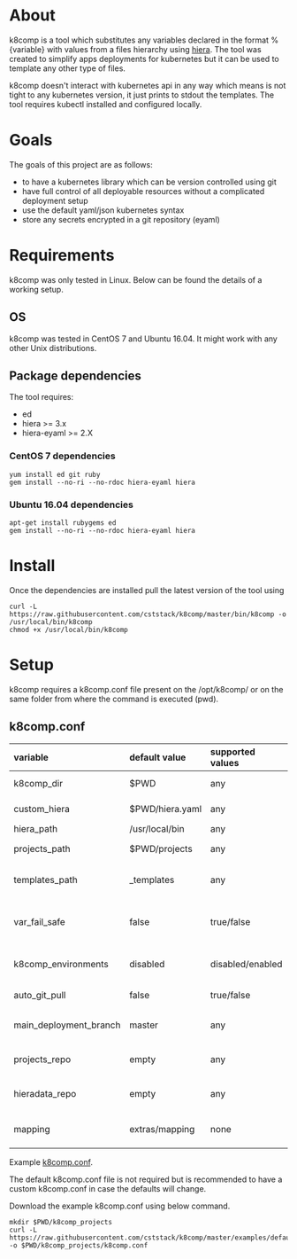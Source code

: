 # [](#about)About

k8comp is a tool which substitutes any variables declared in the format %{variable} with values from a files hierarchy using [hiera](https://rubygems.org/gems/hiera/versions/3.2.0).
The tool was created to simplify apps deployments for kubernetes but it can be used to template any other type of files.

k8comp doesn't interact with kubernetes api in any way which means is not tight to any kubernetes version, it just prints to stdout the templates.
The tool requires kubectl installed and configured locally.

# [](#goals)Goals

The goals of this project are as follows:

- to have a kubernetes library which can be version controlled using git
- have full control of all deployable resources without a complicated deployment setup
- use the default yaml/json kubernetes syntax
- store any secrets encrypted in a git repository (eyaml)

# [](#requirements)Requirements

k8comp was only tested in Linux. Below can be found the details of a working setup.

## [](#os)OS

k8comp was tested in CentOS 7 and Ubuntu 16.04. It might work with any other Unix distributions.

## [](#dependencies)Package dependencies

The tool requires:
- ed
- hiera >= 3.x
- hiera-eyaml >= 2.X

### [](#centos)CentOS 7 dependencies
```
yum install ed git ruby
gem install --no-ri --no-rdoc hiera-eyaml hiera
```
### [](#ubuntu)Ubuntu 16.04 dependencies
```
apt-get install rubygems ed
gem install --no-ri --no-rdoc hiera-eyaml hiera
```

# [](#install)Install

Once the dependencies are installed pull the latest version of the tool using
```
curl -L https://raw.githubusercontent.com/cststack/k8comp/master/bin/k8comp -o /usr/local/bin/k8comp
chmod +x /usr/local/bin/k8comp
```

# [](#setup)Setup

k8comp requires a k8comp.conf file present on the /opt/k8comp/ or on the same folder from where the command is executed (pwd).

## [](#config)k8comp.conf

| variable               | default value               | supported values         | description                                             |
|:-----------------------|:----------------------------|:-------------------------|:--------------------------------------------------------|
| k8comp_dir             | $PWD                        | any                      | Application main folder                                 |
| custom_hiera           | $PWD/hiera.yaml             | any                      | Custom hiera config file                                |
| hiera_path             | /usr/local/bin              | any                      | hiera binary location                                   |
| projects_path          | $PWD/projects               | any                      | deployment files location                               |
| templates_path         | _templates                  | any                      | templates folder name. The folder is in `projects_path` |
| var_fail_safe          | false                       | true/false               | set if the deployment should fail on variable not found |
| k8comp_environments    | disabled                    | disabled/enabled         | each git branch equals an environment                   |
| auto_git_pull          | false                       | true/false               | git pull before each deployment                         |
| main_deployment_branch | master                      | any                      | works in conjunction with `k8comp_environments`          |
| projects_repo          | empty                       | any                      | works in conjunction with `auto_git_pull`               |
| hieradata_repo         | empty                       | any                      | works in conjunction with `auto_git_pull`               |
| mapping                | extras/mapping | none                     | override deployment values. [example](https://github.com/cststack/k8comp/blob/master/examples/common/extras/mapping/map) |

Example [k8comp.conf](https://github.com/cststack/k8comp/blob/master/examples/defaults/k8comp.conf).

The default k8comp.conf file is not required but is recommended to have a custom k8comp.conf in case the defaults will change.

Download the example k8comp.conf using below command.
```
mkdir $PWD/k8comp_projects
curl -L https://raw.githubusercontent.com/cststack/k8comp/master/examples/defaults/k8comp.conf -o $PWD/k8comp_projects/k8comp.conf
```
